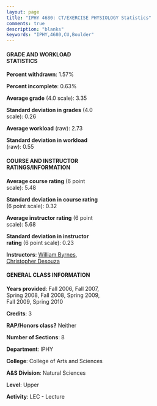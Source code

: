 ```yaml
---
layout: page
title: "IPHY 4680: CT/EXERCISE PHYSIOLOGY Statistics"
comments: true
description: "blanks"
keywords: "IPHY,4680,CU,Boulder"
---
```

<head>
<script src="https://ajax.googleapis.com/ajax/libs/jquery/2.1.3/jquery.min.js"></script>
<script src="https://dl.dropboxusercontent.com/s/pc42nxpaw1ea4o9/highcharts.js?dl=0"></script>
<!-- <script src="../assets/js/highcharts.js"></script> -->
<style type="text/css">@font-face {
	font-family: "Bebas Neue";
	src: url(https://www.filehosting.org/file/details/544349/BebasNeue Regular.otf) format("opentype");
	}
	h1.Bebas { 
		font-family: "Bebas Neue", Verdana, Tahoma;
	}
</style>
</head>
<body>
	<div id="container" style="float: right; width: 45%; height: 88%; margin-left: 2.5%; margin-right: 2.5%;"></div>
	<script language="JavaScript">
		$(document).ready(function() {
		var chart = {type: 'column'};
		var title = {text: 'Grade Distribution'};
		var xAxis = {categories: ['A','B','C','D','F'],crosshair: true};
		var yAxis = {min: 0,title: {text: 'Percentage'}};
		var tooltip = {headerFormat: '<center><b><span style="font-size:20px">{point.key}</span></b></center>',
		               pointFormat: '<td style="padding:0"><b>{point.y:.1f}%</b></td>',
		               footerFormat: '</table>',shared: true,useHTML: true};
		var plotOptions = {column: {pointPadding: 0.0,borderWidth: 0}};  
		var credits = {enabled: false};var series= [{name: 'Percent',data: [50.55,39.29,8.13,0.0,2.03,]}];
		var json = {};
		json.chart = chart;
		json.title = title;
		json.tooltip = tooltip;
		json.xAxis = xAxis;
		json.yAxis = yAxis;  
		json.series = series;
		json.plotOptions = plotOptions;  
		json.credits = credits;
		$('#container').highcharts(json);
	});
	</script>
</body>
			   
#### GRADE AND WORKLOAD STATISTICS

**Percent withdrawn**: 1.57%

**Percent incomplete**: 0.63%

**Average grade** (4.0 scale): 3.35

**Standard deviation in grades** (4.0 scale): 0.26

**Average workload** (raw): 2.73

**Standard deviation in workload** (raw): 0.55

#### COURSE AND INSTRUCTOR RATINGS/INFORMATION

**Average course rating** (6 point scale): 5.48

**Standard deviation in course rating** (6 point scale): 0.32

**Average instructor rating** (6 point scale): 5.68

**Standard deviation in instructor rating** (6 point scale): 0.23

**Instructors**: <a href='../../instructors/William_Byrnes'>William Byrnes</a>, <a href='../../instructors/Christopher_Desouza'>Christopher Desouza</a>

#### GENERAL CLASS INFORMATION

**Years provided**: Fall 2006, Fall 2007, Spring 2008, Fall 2008, Spring 2009, Fall 2009, Spring 2010

**Credits**: 3

**RAP/Honors class?** Neither

**Number of Sections**: 8

**Department**: IPHY

**College**: College of Arts and Sciences

**A&S Division**: Natural Sciences

**Level**: Upper

**Activity**: LEC - Lecture
